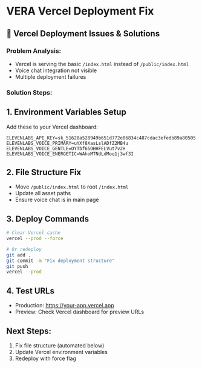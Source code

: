 # VERA Vercel Deployment Fix

## 🚨 Vercel Deployment Issues & Solutions

### Problem Analysis:
- Vercel is serving the basic `/index.html` instead of `/public/index.html`
- Voice chat integration not visible
- Multiple deployment failures

### Solution Steps:

## 1. Environment Variables Setup
Add these to your Vercel dashboard:
```
ELEVENLABS_API_KEY=sk_51628a528949b651d772e86834c487cdac3efedb89a80505
ELEVENLABS_VOICE_PRIMARY=uYXf8XasLslADfZ2MB4u
ELEVENLABS_VOICE_GENTLE=OYTbf65OHHFELVut7v2H
ELEVENLABS_VOICE_ENERGETIC=WAhoMTNdLdMoq1j3wf3I
```

## 2. File Structure Fix
- Move `/public/index.html` to root `/index.html`
- Update all asset paths
- Ensure voice chat is in main page

## 3. Deploy Commands
```bash
# Clear Vercel cache
vercel --prod --force

# Or redeploy
git add .
git commit -m "Fix deployment structure"
git push
vercel --prod
```

## 4. Test URLs
- Production: https://your-app.vercel.app
- Preview: Check Vercel dashboard for preview URLs

## Next Steps:
1. Fix file structure (automated below)
2. Update Vercel environment variables
3. Redeploy with force flag